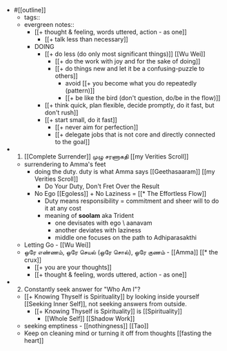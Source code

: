 - #[[outline]]
    - tags::
    - evergreen notes::
        - [[+ thought & feeling, words uttered, action - as one]]
            - [[+ talk less than necessary]]
        - DOING
            - [[+ do less (do only most significant things)]] [[Wu Wei]]
                - [[+ do the work with joy and for the sake of doing]]
                - [[+ do things new and let it be a confusing-puzzle to others]]
                    - avoid [[+ you become what you do repeatedly (pattern)]]
                    - [[+ be like the bird (don't question, do/be in the flow)]]
            - [[+ think quick, plan flexible, decide promptly, do it fast, but don't rush]]
            - [[+ start small, do it fast]]
                - [[+ never aim for perfection]]
                - [[+ delegate jobs that is not core and directly connected to the goal]]
- 1. [[Complete Surrender]] முழு சரணாகதி [[my Verities Scroll]]
    - surrendering to Amma's feet 
        - doing the duty. duty is what Amma says [[Geethasaaram]] [[my Verities Scroll]]
            - Do Your Duty, Don't Fret Over the Result
        - No Ego [[Egoless]] + No Laziness = [[* The Effortless Flow]]
            - Duty means responsibility = commitment and sheer will to do it at any cost
            - meaning of **soolam** aka Trident 
                - one devisates with ego \ aanavam
                - another deviates with laziness
                - middle one focuses on the path to Adhiparasakthi
    - Letting Go -  [[Wu Wei]]
    - ஒரே எண்ணம், ஒரே செயல் (ஒரே சொல்), ஒரே குணம் - [[Amma]] [[* the crux]]
        - [[+ you are your thoughts]]
        - [[+ thought & feeling, words uttered, action - as one]]
- 2. Constantly seek answer for "Who Am I"?
    - [[+ Knowing Thyself is Spirituality]] by looking inside yourself [[Seeking Inner Self]], not seeking answers from outside.
        - [[+ Knowing Thyself is Spirituality]] is [[Spirituality]]
            - [[Whole Self]] [[Shadow Work]]
    - seeking emptiness - [[nothingness]] [[Tao]]
    - Keep on cleaning mind or turning it off from thoughts [[fasting the heart]]
